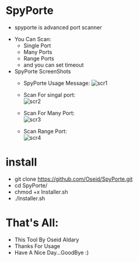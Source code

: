 # SpyPorte
  * spyporte is advanced port scanner
   - You Can Scan:
     * Single Port
     * Many Ports
     * Range Ports
     * and you can set timeout
   - SpyPorte ScreenShots
       * SpyPorte Usage Message: 
             ![scr1](https://user-images.githubusercontent.com/29546157/40776757-461c0e8a-64bb-11e8-9ab1-06d4de1c8b58.png)
             
       * Scan For singal port:      
             ![scr2](https://user-images.githubusercontent.com/29546157/40776792-5aafdce6-64bb-11e8-83fc-12dfb1411d26.png)
             
       * Scan For Many Port:      
             ![scr3](https://user-images.githubusercontent.com/29546157/40776801-5e7e7ae4-64bb-11e8-9fda-b6571d6fed0a.png)
             
       * Scan Range Port:      
             ![scr4](https://user-images.githubusercontent.com/29546157/40776811-628e0960-64bb-11e8-97bf-bbb10d238da3.png)


   
# install
* git clone https://github.com/Oseid/SpyPorte.git
* cd SpyPorte/
* chmod +x Installer.sh
* ./Installer.sh

# That's All:
   * This Tool By Oseid Aldary
   * Thanks For Usage
   * Have A Nice Day...GoodBye :)
